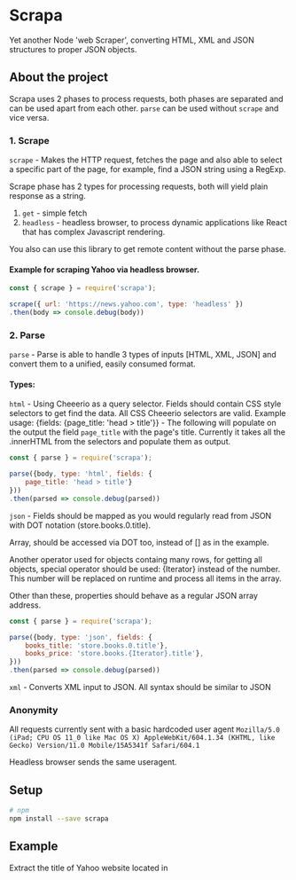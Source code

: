# Scrapa
Yet another Node 'web Scraper', converting HTML, XML and JSON structures to proper JSON objects.

## About the project

Scrapa uses 2 phases to process requests, both phases are separated and can be used apart from each other.
`parse` can be used without `scrape` and vice versa.

### 1. Scrape

`scrape` - Makes the HTTP request, fetches the page and also able to select a specific part of the page, for example, find a JSON string using a RegExp.

Scrape phase has 2 types for processing requests, both will yield plain response as a string.
 1. `get` - simple fetch
 2. `headless` - headless browser, to process dynamic applications like React that has complex Javascript rendering.

You also can use this library to get remote content without the parse phase.

#### Example for scraping Yahoo via headless browser.

```js
const { scrape } = require('scrapa');

scrape({ url: 'https://news.yahoo.com', type: 'headless' })
.then(body => console.debug(body))
```

### 2. Parse

`parse` - Parse is able to handle 3 types of inputs [HTML, XML, JSON] and convert them to a unified, easily consumed format.

#### Types:

`html` - Using Cheeerio as a query selector. Fields should contain CSS style selectors to get find the data. All CSS Cheeerio selectors are valid. Example usage: {fields: {page_title: 'head > title'}} - The following will populate on the output the field `page_title` with the page's title.
Currently it takes all the .innerHTML from the selectors and populate them as output.

```js
const { parse } = require('scrapa');

parse({body, type: 'html', fields: {
    page_title: 'head > title'}
}))
.then(parsed => console.debug(parsed))
```

`json` - Fields should be mapped as you would regularly read from JSON with DOT notation (store.books.0.title). 

Array, should be accessed via DOT too, instead of [] as in the example.

Another operator used for objects containg many rows, for getting all objects, special operator should be used: {Iterator} instead of the number. This number will be replaced on runtime and process all items in the array.

Other than these, properties should behave as a regular JSON array address.

```js
const { parse } = require('scrapa');

parse({body, type: 'json', fields: {
    books_title: 'store.books.0.title'},
    books_price: 'store.books.{Iterator}.title'},
}))
.then(parsed => console.debug(parsed))
```

`xml` - Converts XML input to JSON. All syntax should be similar to JSON


### Anonymity

All requests currently sent with a basic hardcoded user agent `Mozilla/5.0 (iPad; CPU OS 11_0 like Mac OS X) AppleWebKit/604.1.34 (KHTML, like Gecko) Version/11.0 Mobile/15A5341f Safari/604.1`

Headless browser sends the same useragent.


## Setup

```sh
# npm
npm install --save scrapa
```


## Example

Extract the title of Yahoo website located in <head><title>Yahoo News<title/></head>

```js
const { scrape, parse } = require('scrapa');

// Promise
scrape({url: 'https://news.yahoo.com'})
.then(body => parse({body, fields: {
    title_now_is: 'head > title'}
}))
.then(parsed => console.info(parsed))
```

```js
{
  total: 1,
  fields: [
    { title_now_is: 'Yahoo News - Latest News & Headlines' }
  ]
}
```

Extract top 3 items from Yahoo News

```js
const { scrape, parse } = require('scrapa');

// Promise
scrape({url: 'https://news.yahoo.com'})
.then(body => parse({body, fields: {
    article_title: '.js-stream-content ul li h3'}
}))
.then(parsed => console.info(parsed))
```

```js
{
  total: 3,
  fields: [
    { article_title: 'COVID-affected tenants face eviction despite CDC ban' },
    { article_title: 'Cayman Islands jails U.S. student in COVID case' },
    { article_title: "Fla. scientist vows to speak COVID-19 'truth to power'" }
  ]
}
```


Extracting links from Yahoo, finding the JSON part (root.App.main), and using it instead of HTML parsing.
```js
const { scrape, parse } = require('scrapa');

scrape({ url: 'https://news.yahoo.com' })
    .then(body => parse({ 
        body,
        type: 'json',
        fields: { href: 'context.dispatcher.stores.PageStore.pageData.links.{Iterator}.href'},
        options: {
            regExp: new RegExp('main = (.*?);\n.*\}\\(this\\)\\);', 'gm'),
        },
})).then(parsed => console.log(parsed));
```
```js
{
  total: 23,
  fields: [
    { href: '//s.yimg.com' },
    { href: '//mbp.yimg.com' },
    { href: '//geo.query.yahoo.com' },
    { href: '//consent.cmp.oath.com' },
    { href: '//csc.beap.bc.yahoo.com' },
    { href: '//beap.gemini.yahoo.com' },
    { href: '//yep.video.yahoo.com' },
    { href: '//video-api.yql.yahoo.com' },
    { href: '//yrtas.btrll.com' },
    { href: '//shim.btrll.com' },
    { href: '//s.yimg.com' },
    { href: '//mbp.yimg.com' },
    { href: '//geo.query.yahoo.com' },
    { href: '//consent.cmp.oath.com' },
    { href: '//csc.beap.bc.yahoo.com' },
    { href: '//beap.gemini.yahoo.com' },
    { href: '//yep.video.yahoo.com' },
    { href: '//video-api.yql.yahoo.com' },
    { href: '//yrtas.btrll.com' },
    { href: '//shim.btrll.com' },
    { href: 'https://s.yimg.com/cv/apiv2/default/icons/favicon_y19_32x32_custom.svg' },
    { href: 'https://s.yimg.com/cv/apiv2/default/fp/20180826/icons/favicon_y19_32x32.ico' },
    { href: 'https://news.yahoo.com/' }
  ]
}
```

## Documentation and Usage


## TODO
- Debug output
- Status code responses
- Add referrer, parse automatically from the request URL
- Randomize useragent.
- Move RegExp to scrape from parse.